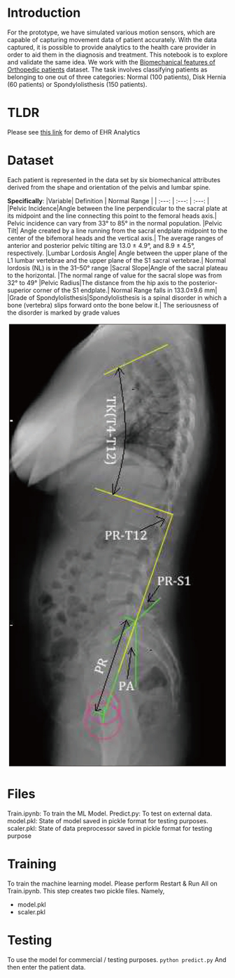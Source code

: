 # Introduction

For the prototype, we have simulated various motion sensors, which are capable of capturing movement data of patient accurately.
With the data captured, it is possible to provide analytics to the health care provider in order to aid them in the diagnosis and treatment.
This notebook is to explore and validate the same idea. We work with the [Biomechanical features of Orthopedic patients](https://www.kaggle.com/datasets/uciml/biomechanical-features-of-orthopedic-patients) dataset.
The task involves classifying patients as belonging to one out of three categories: Normal (100 patients), Disk Hernia (60 patients) or Spondylolisthesis (150 patients).

# TLDR
Please see [this link]() for demo of EHR Analytics  

# Dataset
Each patient is represented in the data set by six biomechanical attributes derived from the shape and orientation of the pelvis and lumbar spine.

**Specifically**:
|Variable| Definition | Normal Range |
| :---: | :---: | :---: |
|Pelvic Incidence|Angle between the line perpendicular to the sacral plate at its midpoint and the line connecting this point to the femoral heads axis.| Pelvic incidence can vary from 33° to 85° in the normal population.
|Pelvic Tilt| Angle created by a line running from the sacral endplate midpoint to the center of the bifemoral heads and the vertical axis.| The average ranges of anterior and posterior pelvic tilting are 13.0 ± 4.9°, and 8.9 ± 4.5°, respectively.
|Lumbar Lordosis Angle| Angle between the upper plane of the L1 lumbar vertebrae and the upper plane of the S1 sacral vertebrae.| Normal lordosis (NL) is in the 31–50° range
|Sacral Slope|Angle of the sacral plateau to the horizontal. |The normal range of value for the sacral slope was from 32° to 49°
|Pelvic Radius|The distance from the hip axis to the posterior-superior corner of the S1 endplate.| Normal Range falls in 133.0±9.6 mm|
|Grade of Spondylolisthesis|Spondylolisthesis is a spinal disorder in which a bone (vertebra) slips forward onto the bone below it.| The seriousness of the disorder is marked by grade values

![Image 1](bone.jpg)

# Files
Train.ipynb: To train the ML Model.
Predict.py: To test on external data.
model.pkl: State of model saved in pickle format for testing purposes.
scaler.pkl: State of data preprocessor saved in pickle format for testing purpose

# Training
To train the machine learning model. Please perform Restart & Run All on Train.ipynb. This step creates two pickle files. Namely,
 - model.pkl
 - scaler.pkl

# Testing
To use the model for commercial / testing purposes. 
```python predict.py```
And then enter the patient data.
